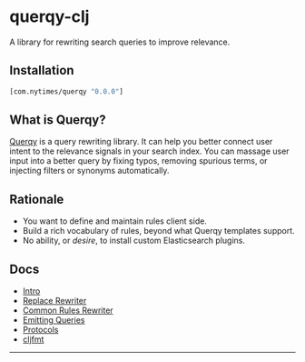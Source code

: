 # querqy-clj

A library for rewriting search queries to improve relevance.

## Installation

```clojure
[com.nytimes/querqy "0.0.0"]
```

## What is Querqy?

[Querqy][1] is a query rewriting library. It can help you better connect user
intent to the relevance signals in your search index. You can massage user input
into a better query by fixing typos, removing spurious terms, or injecting
filters or synonyms automatically.

## Rationale

- You want to define and maintain rules client side.
- Build a rich vocabulary of rules, beyond what Querqy templates support.
- No ability, or _desire_, to install custom Elasticsearch plugins.

## Docs

- [Intro][2]
- [Replace Rewriter][3]
- [Common Rules Rewriter][4]
- [Emitting Queries][5]
- [Protocols][6]
- [cljfmt][7]

---

[1]: https://docs.querqy.org/
[2]: doc/intro.md
[3]: doc/replace-rewriter.md
[4]: doc/common-rules-rewriter.md
[5]: doc/emitting-queries.md
[6]: doc/protocols.md
[7]: doc/cljfmt.md
